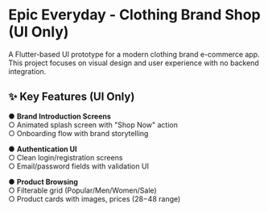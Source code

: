 # Epic Everyday - Clothing Brand Shop (UI Only)

A Flutter-based UI prototype for a modern clothing brand e-commerce app. This project focuses on visual design and user experience with no backend integration.

## ✨ Key Features (UI Only)  

● **Brand Introduction Screens**  
  ○ Animated splash screen with "Shop Now" action  
  ○ Onboarding flow with brand storytelling  

● **Authentication UI**  
  ○ Clean login/registration screens  
  ○ Email/password fields with validation UI  

● **Product Browsing**  
  ○ Filterable grid (Popular/Men/Women/Sale)  
  ○ Product cards with images, prices ($28-$48 range)  
